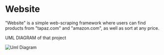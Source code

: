 # Website
"Website" is a simple web-scraping framework where users can find products from "tapaz.com" and "amazon.com", as well as sort at any price.

UML DIAGRAM of that project


![Uml Diagram](https://user-images.githubusercontent.com/71687988/117438872-fb7e4680-aee6-11eb-963b-062918d04d1e.png)
